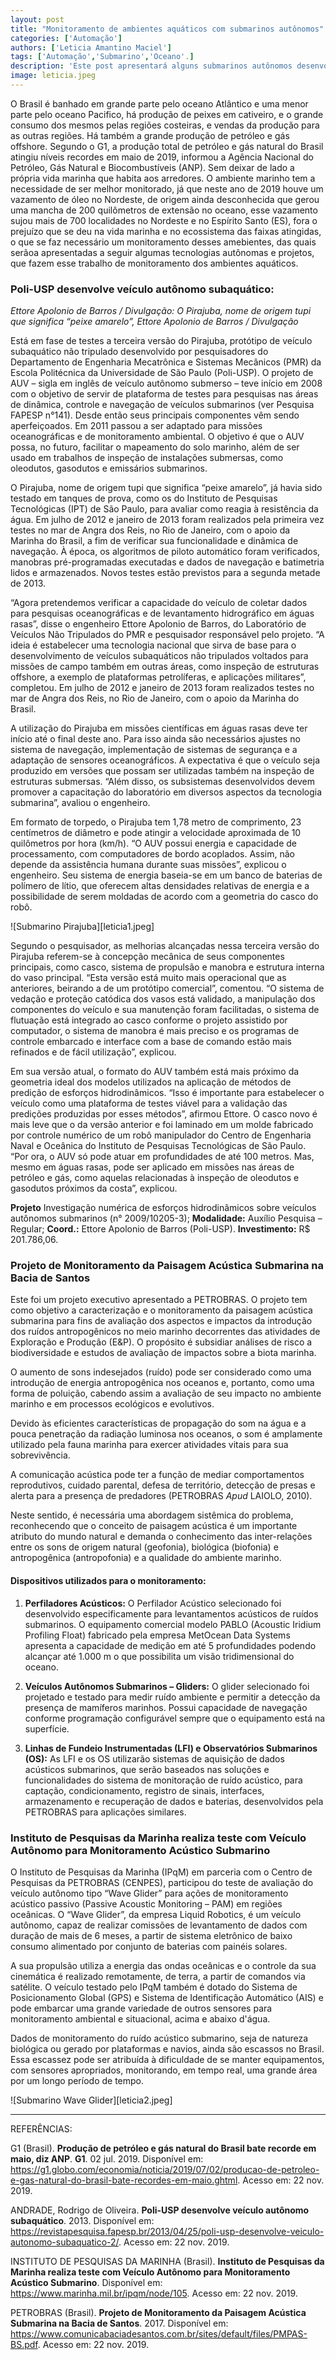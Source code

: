 ```yaml
---
layout: post
title: "Monitoramento de ambientes aquáticos com submarinos autônomos"
categories: ['Automação']
authors: ['Leticia Amantino Maciel'] 
tags: ['Automação','Submarino','Oceano'.]
description: 'Este post apresentará alguns submarinos autônomos desenvolvidos no Brasil, para o monitoramento de ambientes aquáticos.'
image: leticia.jpeg
---
```


O Brasil é banhado em grande parte pelo oceano Atlântico e uma menor parte pelo oceano Pacifico, há  produção de peixes em cativeiro, e o grande consumo dos mesmos pelas regiões costeiras, e vendas da produção para as outras regiões. Há também a grande produção de petróleo e gás offshore. Segundo o G1, a produção total de petróleo e gás natural do Brasil atingiu níveis recordes em maio de 2019, informou a Agência Nacional do Petróleo, Gás Natural e Biocombustíveis (ANP). Sem deixar de lado a própria vida marinha que habita aos arredores. O ambiente marinho tem a necessidade de ser melhor monitorado, já que neste ano de 2019 houve um vazamento de óleo no Nordeste, de origem ainda desconhecida que gerou uma mancha de 200 quilômetros de extensão no oceano, esse vazamento sujou mais de 700 localidades no Nordeste e no Espírito Santo (ES), fora o prejuízo que se deu na vida marinha e no ecossistema das faixas atingidas, o que se faz necessário um monitoramento desses amebientes, das quais serãoa apresentadas a seguir algumas tecnologias autônomas e projetos, que fazem esse trabalho de monitoramento dos ambientes aquáticos.


### Poli-USP desenvolve veículo autônomo subaquático:

*Ettore Apolonio de Barros / Divulgação: O Pirajuba, nome de origem tupi que significa “peixe amarelo”, Ettore Apolonio de Barros / Divulgação*

Está em fase de testes a terceira versão do Pirajuba, protótipo de veículo subaquático não tripulado desenvolvido por pesquisadores do Departamento de Engenharia Mecatrônica e Sistemas Mecânicos (PMR) da Escola Politécnica da Universidade de São Paulo (Poli-USP). O projeto de AUV – sigla em inglês de veículo autônomo submerso – teve início em 2008 com o objetivo de servir de plataforma de testes para pesquisas nas áreas de dinâmica, controle e navegação de veículos submarinos (ver Pesquisa FAPESP n°141). Desde então seus principais componentes vêm sendo aperfeiçoados. Em 2011 passou a ser adaptado para missões oceanográficas e de monitoramento ambiental. O objetivo é que o AUV possa, no futuro, facilitar o mapeamento do solo marinho, além de ser usado em trabalhos de inspeção de instalações submersas, como oleodutos, gasodutos e emissários submarinos.

O Pirajuba, nome de origem tupi que significa “peixe amarelo”, já havia sido testado em tanques de prova, como os do Instituto de Pesquisas Tecnológicas (IPT) de São Paulo, para avaliar como reagia à resistência da água. Em julho de 2012 e janeiro de 2013 foram realizados pela primeira vez testes no mar de Angra dos Reis, no Rio de Janeiro, com o apoio da Marinha do Brasil, a fim de verificar sua funcionalidade e dinâmica de navegação. À época, os algoritmos de piloto automático foram verificados, manobras pré-programadas executadas e dados de navegação e batimetria lidos e armazenados. Novos testes estão previstos para a segunda metade de 2013.

“Agora pretendemos verificar a capacidade do veículo de coletar dados para pesquisas oceanográficas e de levantamento hidrográfico em águas rasas”, disse o engenheiro Ettore Apolonio de Barros, do Laboratório de Veículos Não Tripulados do PMR e pesquisador responsável pelo projeto. “A ideia é estabelecer uma tecnologia nacional que sirva de base para o desenvolvimento de veículos subaquáticos não tripulados voltados para missões de campo também em outras áreas, como inspeção de estruturas offshore, a exemplo de plataformas petrolíferas, e aplicações militares”, completou. Em julho de 2012 e janeiro de 2013 foram realizados testes no mar de Angra dos Reis, no Rio de Janeiro, com o apoio da Marinha do Brasil.

A utilização do Pirajuba em missões científicas em águas rasas deve ter início até o final deste ano. Para isso ainda são necessários ajustes no sistema de navegação, implementação de sistemas de segurança e a adaptação de sensores oceanográficos. A expectativa é que o veículo seja produzido em versões que possam ser utilizadas também na inspeção de estruturas submersas. “Além disso, os subsistemas desenvolvidos devem promover a capacitação do laboratório em diversos aspectos da tecnologia submarina”, avaliou o engenheiro.

Em formato de torpedo, o Pirajuba tem 1,78 metro de comprimento, 23 centímetros de diâmetro e pode atingir a velocidade aproximada de 10 quilômetros por hora (km/h). “O AUV possui energia e capacidade de processamento, com computadores de bordo acoplados. Assim, não depende da assistência humana durante suas missões”, explicou o engenheiro. Seu sistema de energia baseia-se em um banco de baterias de polímero de lítio, que oferecem altas densidades relativas de energia e a possibilidade de serem moldadas de acordo com a geometria do casco do robô.


![Submarino Pirajuba][leticia1.jpeg]


Segundo o pesquisador, as melhorias alcançadas nessa terceira versão do Pirajuba referem-se à concepção mecânica de seus componentes principais, como casco, sistema de propulsão e manobra e estrutura interna do vaso principal. “Esta versão está muito mais operacional que as anteriores, beirando a de um protótipo comercial”, comentou. “O sistema de vedação e proteção catódica dos vasos está validado, a manipulação dos componentes do veículo e sua manutenção foram facilitadas, o sistema de flutuação está integrado ao casco conforme o projeto assistido por computador, o sistema de manobra é mais preciso e os programas de controle embarcado e interface com a base de comando estão mais refinados e de fácil utilização”, explicou.

Em sua versão atual, o formato do AUV também está mais próximo da geometria ideal dos modelos utilizados na aplicação de métodos de predição de esforços hidrodinâmicos. “Isso é importante para estabelecer o veículo como uma plataforma de testes viável para a validação das predições produzidas por esses métodos”, afirmou Ettore. O casco novo é mais leve que o da versão anterior e foi laminado em um molde fabricado por controle numérico de um robô manipulador do Centro de Engenharia Naval e Oceânica do Instituto de Pesquisas Tecnológicas de São Paulo. “Por ora, o AUV só pode atuar em profundidades de até 100 metros. Mas, mesmo em águas rasas, pode ser aplicado em missões nas áreas de petróleo e gás, como aquelas relacionadas à inspeção de oleodutos e gasodutos próximos da costa”, explicou.
 
**Projeto**
Investigação numérica de esforços hidrodinâmicos sobre veículos autônomos submarinos (n° 2009/10205-3); **Modalidade:** Auxílio Pesquisa – Regular; **Coord.:** Ettore Apolonio de Barros (Poli-USP). **Investimento:** R$ 201.786,06.

### Projeto de Monitoramento da Paisagem Acústica Submarina na Bacia de Santos

Este foi um projeto executivo apresentado a PETROBRAS. O projeto tem como objetivo a caracterização e o monitoramento da paisagem acústica submarina para fins de avaliação dos aspectos e impactos da introdução dos ruídos antropogênicos no meio marinho decorrentes das atividades de Exploração e Produção (E&P). O propósito é subsidiar análises de risco a biodiversidade e estudos de avaliação de impactos sobre a biota marinha.

O aumento de sons indesejados (ruído) pode ser considerado como uma
introdução de energia antropogênica nos oceanos e, portanto, como uma forma
de poluição, cabendo assim a avaliação de seu impacto no ambiente marinho e
em processos ecológicos e evolutivos.

Devido às eficientes características de propagação do som na água e a
pouca penetração da radiação luminosa nos oceanos, o som é amplamente
utilizado pela fauna marinha para exercer atividades vitais para sua sobrevivência.

A comunicação acústica pode ter a função de mediar comportamentos
reprodutivos, cuidado parental, defesa de território, detecção de presas e alerta
para a presença de predadores (PETROBRAS *Apud* LAIOLO, 2010).

Neste sentido, é necessária uma abordagem sistêmica do problema,
reconhecendo que o conceito de paisagem acústica é um importante atributo do
mundo natural e demanda o conhecimento das inter-relações entre os sons de
origem natural (geofonia), biológica (biofonia) e antropogênica (antropofonia) e a qualidade do ambiente marinho.

#### Dispositivos utilizados para o monitoramento:

1. **Perfiladores Acústicos:** O Perfilador Acústico selecionado foi desenvolvido especificamente para levantamentos acústicos de ruídos submarinos. O equipamento comercial modelo PABLO (Acoustic Iridium Profiling Float) fabricado pela empresa MetOcean Data Systems apresenta a capacidade de medição em até 5 profundidades podendo alcançar até 1.000 m o que possibilita um visão tridimensional do oceano.

2. **Veículos Autônomos Submarinos – Gliders:** O glider selecionado foi projetado e testado para medir ruído ambiente e permitir a detecção da presença de mamíferos marinhos. Possui capacidade de navegação conforme programação configurável sempre que o equipamento está na superfície.

3. **Linhas de Fundeio Instrumentadas (LFI) e Observatórios Submarinos (OS):** As LFI e os OS utilizarão sistemas de aquisição de dados acústicos submarinos, que serão baseados nas soluções e funcionalidades do sistema de monitoração de ruído acústico, para captação, condicionamento, registro de sinais, interfaces, armazenamento e recuperação de dados e baterias, desenvolvidos pela PETROBRAS para aplicações similares.

### Instituto de Pesquisas da Marinha realiza teste com Veículo Autônomo para Monitoramento Acústico Submarino

O Instituto de Pesquisas da Marinha (IPqM) em parceria com o Centro de Pesquisas da PETROBRAS (CENPES), participou do teste de avaliação do veículo autônomo tipo “Wave Glider” para ações de monitoramento acústico passivo (Passive Acoustic Monitoring – PAM) em regiões oceânicas. O “Wave Glider”, da empresa Liquid Robotics, é um veículo autônomo, capaz de realizar comissões de levantamento de dados com duração de mais de 6 meses, a partir de sistema eletrônico de baixo consumo alimentado por conjunto de baterias com painéis solares.

A sua propulsão utiliza a energia das ondas oceânicas e o controle da sua cinemática é realizado remotamente, de terra, a partir de comandos via satélite. O veículo testado pelo IPqM também é dotado do Sistema de Posicionamento Global (GPS) e Sistema de Identificação Automático (AIS) e pode embarcar uma grande variedade de outros sensores para monitoramento ambiental e situacional, acima e abaixo d'água.

Dados de monitoramento do ruído acústico submarino, seja de natureza biológica ou gerado por plataformas e navios, ainda são escassos no Brasil. Essa escassez pode ser atribuída à dificuldade de se manter equipamentos, com sensores apropriados, monitorando, em tempo real, uma grande área por um longo período de tempo.

![Submarino Wave Glider][leticia2.jpeg]

----------------------------------
REFERÊNCIAS:

G1 (Brasil). **Produção de petróleo e gás natural do Brasil bate recorde em maio, diz ANP**. **G1**. 02 jul. 2019. Disponível em: <https://g1.globo.com/economia/noticia/2019/07/02/producao-de-petroleo-e-gas-natural-do-brasil-bate-recordes-em-maio.ghtml>. Acesso em: 22 nov. 2019.

ANDRADE, Rodrigo de Oliveira. **Poli-USP desenvolve veículo autônomo subaquático**. 2013. Disponível em: <https://revistapesquisa.fapesp.br/2013/04/25/poli-usp-desenvolve-veiculo-autonomo-subaquatico-2/>. Acesso em: 22 nov. 2019.

INSTITUTO DE PESQUISAS DA MARINHA (Brasil). **Instituto de Pesquisas da Marinha realiza teste com Veículo Autônomo para Monitoramento Acústico Submarino**. Disponível em: <https://www.marinha.mil.br/ipqm/node/105>. Acesso em: 22 nov. 2019.

PETROBRAS (Brasil). **Projeto de Monitoramento da Paisagem Acústica Submarina na Bacia de Santos**. 2017. Disponível em: <https://www.comunicabaciadesantos.com.br/sites/default/files/PMPAS-BS.pdf>. Acesso em: 22 nov. 2019.
